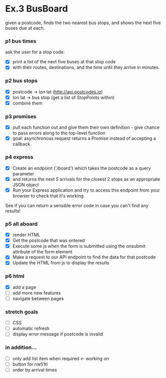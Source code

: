 # Ex.3 BusBoard

given a postcode, finds the two nearest bus stops, and shows the next five buses due at each.

### p1 bus times
ask the user for a stop code:
- [x] print a list of the next five buses at that stop code
- [x] with their routes, destinations, and the time until they arrive in minutes.

### p2 bus stops
- [x] postcode -> lon lat   (http://api.postcodes.io)
- [x] lon lat -> bus stop   (get a list of StopPoints within)
- [x] combine them

### p3 promises
- [x] pull each function out and give them their own definition - give chance to pass errors along to the top-level function
- [x] goal: asynchronous request returns a Promise instead of accepting a callback

### p4 express
- [x] Create an endpoint ('/board') which takes the postcode as a query parameter 
- [x] and returns the next 5 arrivals for the closest 2 stops as an appropriate JSON object
- [x] Run your Express application and try to access this endpoint from your browser to check that it's working.

See if you can return a sensible error code in case you can't find any results!

### p5 all aboard
- [x] render HTML
- [x] Get the postcode that was entered
- [x] Execute some js when the form is submitted using the onsubmit attribute of the form element
- [x] Make a request to our API endpoint to find the data for that postcode
- [x] Update the HTML from js to display the results

### p6 html
- [x] add a page
- [ ] add more new features
- [ ] navigate between pages

### stretch goals
- [ ] CSS
- [ ] automatic refresh
- [ ] display error message if postcode is invalid

### in addition...
- [ ] only add list item when required   <- working on
- [ ] button for nw51tl
- [ ] order by arrival times
